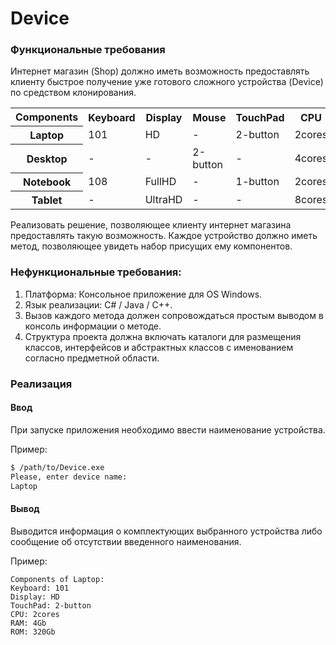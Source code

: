 # Device
### Функциональные требования
Интернет магазин (Shop) должно иметь возможность предоставлять клиенту быстрое получение
уже готового сложного устройства (Device) по средством клонирования.
<table>
    <tr>
        <th>Components</th>
        <th>Keyboard</th>
        <th>Display</th>
        <th>Mouse</th>
        <th>TouchPad</th>
        <th>CPU</th>
        <th>RAM</th>
        <th>ROM</th>
    </tr>
    <tr>
        <th>Laptop</th>
        <td>101</td>
        <td>HD</td>
        <td>-</td>
        <td>2-button</td>
        <td>2cores</td>
        <td>4Gb</td>
        <td>320Gb</td>
    </tr>
    <tr>
        <th>Desktop</th>
        <td>-</td>
        <td>-</td>
        <td>2-button</td>
        <td>-</td>
        <td>4cores</td>
        <td>16Gb</td>
        <td>1Tb</td>
    </tr>
    <tr>
        <th>Notebook</th>
        <td>108</td>
        <td>FullHD</td>
        <td>-</td>
        <td>1-button</td>
        <td>2cores</td>
        <td>8Gb</td>
        <td>512Gb</td>
    </tr>
    <tr>
        <th>Tablet</th>
        <td>-</td>
        <td>UltraHD</td>
        <td>-</td>
        <td>-</td>
        <td>8cores</td>
        <td>2Gb</td>
        <td>128Gb</td>
    </tr>
</table>

Реализовать решение, позволяющее клиенту интернет магазина предоставлять такую
возможность. Каждое устройство должно иметь метод, позволяющее увидеть набор присущих
ему компонентов.

### Нефункциональные требования:
1. Платформа: Консольное приложение для OS Windows.
2. Язык реализации: C# / Java / C++.
3. Вызов каждого метода должен сопровождаться простым выводом в консоль информации о методе.
4. Структура проекта должна включать каталоги для размещения классов, интерфейсов и абстрактных классов с именованием согласно предметной области.

### Реализация
#### Ввод
При запуске приложения необходимо ввести наименование устройства.

Пример:

```bash
$ /path/to/Device.exe
Please, enter device name:
Laptop
```

#### Вывод 
Выводится информация о комплектующих выбранного устройства либо сообщение об отсутствии введенного наименования.

Пример:

```
Components of Laptop:
Keyboard: 101
Display: HD
TouchPad: 2-button
CPU: 2cores
RAM: 4Gb
ROM: 320Gb
```